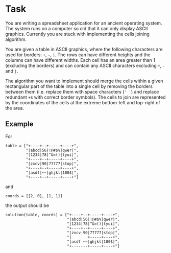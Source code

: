 # Task

You are writing a spreadsheet application for an ancient operating system. The system runs on a computer so old that it can only display ASCII graphics. Currently you are stuck with implementing the cells joining algorithm.

You are given a table in ASCII graphics, where the following characters are used for borders: `+`, `-`, `|`. The rows can have different heights and the columns can have different widths. Each cell has an area greater than 1 (excluding the borders) and can contain any ASCII characters excluding `+`, `-` and `|`.

The algorithm you want to implement should merge the cells within a given rectangular part of the table into a single cell by removing the borders between them (i.e. replace them with space characters (`' '`) and replace redundant `+`s with correct border symbols). The cells to join are represented by the coordinates of the cells at the extreme bottom-left and top-right of the area.

## Example
For
```
table = ["+----+--+-----+----+",
         "|abcd|56|!@#$%|qwer|",
         "|1234|78|^&=()|tyui|",
         "+----+--+-----+----+",
         "|zxcv|90|77777|stop|",
         "+----+--+-----+----+",
         "|asdf|~~|ghjkl|100$|",
         "+----+--+-----+----+"]
```
and
```
coords = [[2, 0], [1, 1]]
```
the output should be
```
solution(table, coords) = ["+----+--+-----+----+",
                           "|abcd|56|!@#$%|qwer|",
                           "|1234|78|^&=()|tyui|",
                           "+----+--+-----+----+",
                           "|zxcv 90|77777|stop|",
                           "|       +-----+----+",
                           "|asdf ~~|ghjkl|100$|",
                           "+-------+-----+----+"]
```